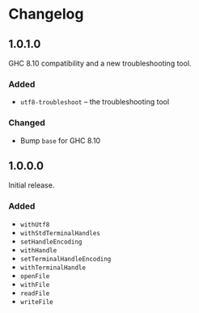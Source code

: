 <!--
SPDX-FileCopyrightText: 2020 Serokell <https://serokell.io/>

SPDX-License-Identifier: MPL-2.0
-->

# Changelog

## 1.0.1.0

GHC 8.10 compatibility and a new troubleshooting tool.

### Added

- `utf8-troubleshoot` – the troubleshooting tool

### Changed

- Bump `base` for GHC 8.10


## 1.0.0.0

Initial release.

### Added

- `withUtf8`
- `withStdTerminalHandles`
- `setHandleEncoding`
- `withHandle`
- `setTerminalHandleEncoding`
- `withTerminalHandle`
- `openFile`
- `withFile`
- `readFile`
- `writeFile`
